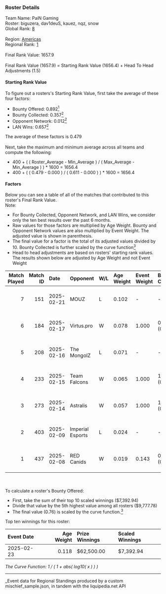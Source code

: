 ### Roster Details<br />
Team Name: PaiN Gaming<br />
Roster: biguzera, dav1deuS, kauez, nqz, snow<br />
Global Rank: [8](../../standings_global_2025_08_04.md)<br />
<br />
Region: [Americas]( ../../standings_americas_2025_08_04.md)<br />
Regional Rank: [1]( ../../standings_americas_2025_08_04.md)<br />
<br />
Final Rank Value:  1657.9<br />
<br />
Final Rank Value (1657.9) = Starting Rank Value (1656.4) + Head To Head Adjustments (1.5)<br />

#### Starting Rank Value<br />
To figure out a rosters's Starting Rank Value, first take the average of these four factors:<br />
- Bounty Offered: 0.892[<sup>1</sup>](#table2)
- Bounty Collected: 0.357[<sup>2</sup>](#table1)
- Opponent Network: 0.012[<sup>2</sup>](#table1)
- LAN Wins: 0.657[<sup>2</sup>](#table1)

The average of these factors is 0.479<br />
<br />
Next, take the maximum and minimum average across all teams and compute the following:<br />
- 400 + ( ( Roster_Average - Min_Average ) / ( Max_Average - Min_Average ) ) * 1600 = 1656.4
- 400 + ( ( 0.479 - 0.000 ) / ( 0.611 - 0.000 ) ) * 1600 = 1656.4


#### Factors<br />
Below you can see a table of all of the matches that contributed to this roster's Final Rank Value.<br />
Note:<br />

- For Bounty Collected, Opponent Network, and LAN Wins, we consider only the ten best results over the past 6 months.
- Raw values for those factors are multiplied by Age Weight. Bounty and Opponent Network values are also multiplied by Event Weight. The adjusted value is shown in parenthesis.
- The final value for a factor is the total of its adjusted values divided by 10. Bounty Collected is further scaled by the curve function[<sup>3</sup>](#curveFunction)
- Head to head adjustments are based on rosters' starting rank values. The results shown below are adjusted by Age Weight and not Event Weight
<span id="table1"></span><br />


| Match Played | Match ID | Date       | Opponent         | W/L | Age Weight | Event Weight | Bounty Collected | Opponent Network | LAN Wins  | H2H Adj. | Roster                               |
| -: | -: | :- | :- | :- | :- | :- | :- | :- | :- | -: | :- |
|            7 |      151 | 2025-02-21 | MOUZ             | L   | 0.102      | -            | -                | -                | -         |    -0.42 | biguzera, dav1deuS, kauez, nqz, snow |
|            6 |      184 | 2025-02-17 | Virtus.pro       | W   | 0.078      | 1.000        | 0.478 (0.037)    | 0.200 (0.016)    | 1 (0.078) |     0.41 | biguzera, dav1deuS, kauez, nqz, snow |
|            5 |      208 | 2025-02-16 | The MongolZ      | L   | 0.071      | -            | -                | -                | -         |    -1.01 | biguzera, dav1deuS, kauez, nqz, snow |
|            4 |      233 | 2025-02-15 | Team Falcons     | W   | 0.065      | 1.000        | 1.000 (0.065)    | 0.721 (0.047)    | 1 (0.065) |     1.76 | biguzera, dav1deuS, kauez, nqz, snow |
|            3 |      273 | 2025-02-14 | Astralis         | W   | 0.057      | 1.000        | 1.000 (0.057)    | 0.924 (0.053)    | 1 (0.057) |     1.55 | biguzera, dav1deuS, kauez, nqz, snow |
|            2 |      403 | 2025-02-09 | Imperial Esports | L   | 0.024      | -            | -                | -                | -         |    -0.75 | biguzera, dav1deuS, kauez, nqz, snow |
|            1 |      437 | 2025-02-08 | RED Canids       | W   | 0.019      | 0.143        | 0.000 (0.000)    | 0.017 (0.000)    | 0 (0.000) |     0.00 | biguzera, dav1deuS, kauez, nqz, snow |

<br />
<span id="table2"></span><br />
To calculate a roster's Bounty Offered:<br />

- First, take the sum of their top 10 scaled winnings ($7,392.94)
- Divide that value by the 5th highest value among all rosters ($9,777.78)
- The final value (0.76) is scaled by the curve function.[<sup>3</sup>](#curveFunction)

Top ten winnings for this roster:<br />

| Event Date | Age Weight | Prize Winnings | Scaled Winnings |
| :- | -: | :- | :- |
| 2025-02-23 |      0.118 | $62,500.00     | $7,392.94       |


<span id="curveFunction"></span>_The Curve Function: 1 / ( 1 + abs( log10( x ) ) )_<br />

---
_Event data for Regional Standings produced by a custom mischief_sample.json, in tandem with the liquipedia.net API<br />
